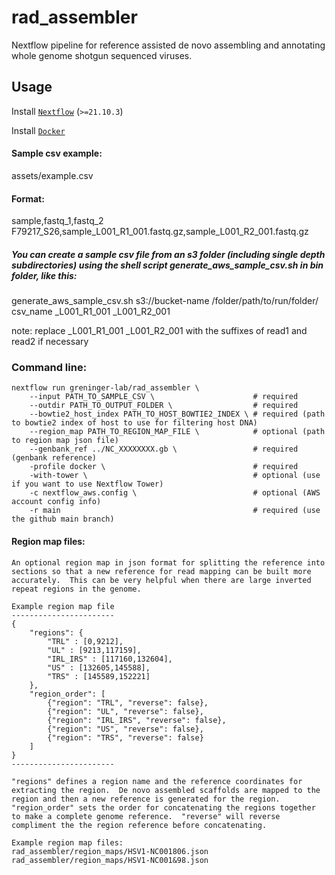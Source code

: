 # rad_assembler
Nextflow pipeline for reference assisted de novo assembling and annotating whole genome shotgun sequenced viruses.

## Usage
Install [`Nextflow`](https://www.nextflow.io/docs/latest/getstarted.html#installation) (`>=21.10.3`)

Install [`Docker`](https://docs.docker.com/engine/installation/)

#### Sample csv example:<br>
assets/example.csv

#### Format:
sample,fastq_1,fastq_2
F79217_S26,sample_L001_R1_001.fastq.gz,sample_L001_R2_001.fastq.gz


##### You can create a sample csv file from an s3 folder (including single depth subdirectories) using the shell script generate_aws_sample_csv.sh in bin folder, like this:
generate_aws_sample_csv.sh s3://bucket-name /folder/path/to/run/folder/ csv_name _L001_R1_001 _L001_R2_001

note:  replace _L001_R1_001 _L001_R2_001 with the suffixes of read1 and read2 if necessary

### Command line:<br>
    nextflow run greninger-lab/rad_assembler \
        --input PATH_TO_SAMPLE_CSV \                      # required
        --outdir PATH_TO_OUTPUT_FOLDER \                  # required
        --bowtie2_host_index PATH_TO_HOST_BOWTIE2_INDEX \ # required (path to bowtie2 index of host to use for filtering host DNA)
        --region_map PATH_TO_REGION_MAP_FILE \            # optional (path to region map json file)
        --genbank_ref ../NC_XXXXXXXX.gb \                 # required (genbank reference)
        -profile docker \                                 # required
        -with-tower \                                     # optional (use if you want to use Nextflow Tower)
        -c nextflow_aws.config \                          # optional (AWS account config info) 
        -r main                                           # required (use the github main branch)


#### Region map files:<br>
    An optional region map in json format for splitting the reference into sections so that a new reference for read mapping can be built more accurately.  This can be very helpful when there are large inverted repeat regions in the genome. 
    
    Example region map file
    -----------------------
    {
        "regions": {
            "TRL" : [0,9212],
            "UL" : [9213,117159],
            "IRL_IRS" : [117160,132604],
            "US" : [132605,145588],
            "TRS" : [145589,152221]
        },
        "region_order": [
            {"region": "TRL", "reverse": false}, 
            {"region": "UL", "reverse": false}, 
            {"region": "IRL_IRS", "reverse": false}, 
            {"region": "US", "reverse": false},
            {"region": "TRS", "reverse": false}
        ]
    }
    -----------------------

    "regions" defines a region name and the reference coordinates for extracting the region.  De novo assembled scaffolds are mapped to the region and then a new reference is generated for the region. 
    "region_order" sets the order for concatenating the regions together to make a complete genome reference.  "reverse" will reverse compliment the the region reference before concatenating.

    Example region map files:
    rad_assembler/region_maps/HSV1-NC001806.json
    rad_assembler/region_maps/HSV1-NC001&98.json

